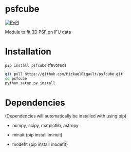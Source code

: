 # psfcube

[![PyPI](https://img.shields.io/pypi/v/psfcube.svg?style=flat-square)](https://pypi.python.org/pypi/psfcube)


Module to fit 3D PSF on IFU data


# Installation

`pip install psfcube` (favored)
```bash
git pull https://github.com/MickaelRigault/psfcube.git
cd psfcube
python setup.py install
```

# Dependencies

(Dependencies will automatically be installed with using pip)

- numpy, scipy, matplotlib, astropy

- minuit (pip install iminuit)
- modefit (pip install modefit)
